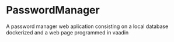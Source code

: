 # PasswordManager
A password manager web aplication consisting on a local database dockerized and a web page programmed in vaadin
